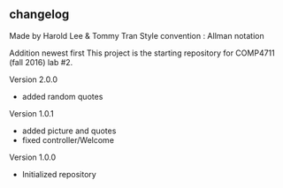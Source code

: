 ## changelog

Made by Harold Lee & Tommy Tran
Style convention : Allman notation 

Addition newest first 
This project is the starting repository for COMP4711 (fall 2016) lab #2.


Version 2.0.0
- added random quotes 

Version 1.0.1
- added picture and quotes
- fixed controller/Welcome

Version 1.0.0
- Initialized repository 

